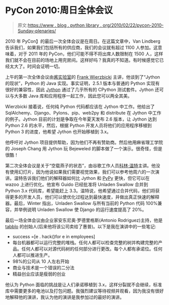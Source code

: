 # PyCon 2010:周日全体会议

> 原文:[https://www . blog . python library . org/2010/02/22/pycon-2010-Sunday-plenaries/](https://www.blog.pythonlibrary.org/2010/02/22/pycon-2010-sunday-plenaries/)

2010 年 PyCon】的最后一次全体会议是在周日。在这篇文章中，Van Lindberg 告诉我们，如果我们包括所有的供应商，我们的会议就有超过 1100 人参加。这意味着，对于 2011 年的 PyCon，他们可能不得不将出席人数限制在 1500 人，这样我们就不会在目前的场地上用完房间。这样好吗？我真的不知道。有时候感觉它已经太大了。时间会证明一切。

上午的第一次全体会议由[酱实验室](http://saucelabs.com/)的 [Frank Wierzbicki](http://fwierzbicki.blogspot.com/) 主讲，他谈到了“Jython 的现状”，Python 的 Java 实现。事实证明，2.5.1 版本与普通的 Python 实现有很好的兼容性，因此 [Jython](http://www.jython.org/) 通过了几乎所有的 CPython 测试套件。Jython 还可以与大多数 Java 库和应用程序一起工作，因此您可以两全其美。

Wierzbicki 接着说，任何纯 Python 代码都应该在 Jython 中工作。他给出了 SqlAlchemy、Django、Pylons、pip、web2py 和 distribute 在 Jython 中工作的例子。Jython 目前的计划是争取在今年夏天发布 2.6 版本，让 Jython 达到 Python 2.6 的水平，然后，根据 Python 开发人员将他们的应用程序移植到 Python 3 的进度，他希望 Jython 也开始移植到 3.x。

他呼吁对 Jython 项目提供帮助，因为他们不再有赞助商。然后他用麻省理工学院的 Joseph Chang 用 Jython 玩 Bejeweled 的脚本做了一个演示。很奇怪，但是很酷！

第二次全体会议是关于“空载燕子的状态”，由谷歌工作人员[科林·温特](http://oakwinter.com/code/)主讲。他没有使用幻灯片，因为他说如果我们需要视觉效果，我们可以参考他周六的一次演讲。温特告诉我们他们的解释器如何比 Jython 和 [PyPy](http://codespeak.net/pypy/dist/pypy/doc/) 更快，但它可以在 wazoo 上进行优化。他宣布 Guido 已经批准将 Unladen Swallow 合并到 Python 3.x 代码库，希望能赶上 3.3。温特说，他希望通过合并代码，他们将获得更多的开发人员，他们可以使优化过程达到最快速度，并做出真正快速的解释器。最后，Winter 指出，Unladen Swallow 与所有当前的 Python 代码 100%兼容，并举例说明 Unladen Swallow 使 Django 的运行速度提高了 20%。

最后一场全体会议由企业家安东尼奥·罗德里格斯(Antonio Rodriguez)主持，他是 [tabblo](http://www.tabblo.com/studio) 的创始人(后来他将该公司卖给了惠普)。以下是我在演讲中的一些笔记:

*   success =[e . hack()for e in employees]
*   每台机器都可以运行完整的堆栈。任何人都可以检查完整的树并构建完整的产品。任何人都可以对源代码树的任何部分进行更改。每个人都有承诺位。任何人都可以推进生产。
*   98%的公司从 10 人左右开始
*   商业与技术是一个错误的二分法
*   精益创业应该是瘦弱的创业

他认为 Python 面临的挑战是让人们承诺移植到 3.x，这样分裂就不会继续，标准库中需要更多的电池以及打包问题。我强烈建议等待视频并观看，因为我没有很好地解释他的演讲，我认为他的演讲是我参加过的最好的演讲。